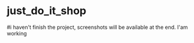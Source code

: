 # just_do_it_shop
#i haven't finish the project, screenshots will be available at the end. I'am working

